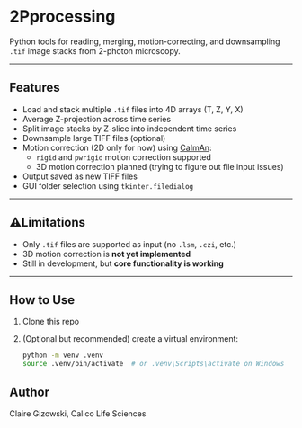# 2Pprocessing

Python tools for reading, merging, motion-correcting, and downsampling `.tif` image stacks from 2-photon microscopy.

---

##  Features

- Load and stack multiple `.tif` files into 4D arrays (T, Z, Y, X)
- Average Z-projection across time series
- Split image stacks by Z-slice into independent time series
- Downsample large TIFF files (optional)
- Motion correction (2D only for now) using [CaImAn](https://github.com/flatironinstitute/CaImAn):
  - `rigid` and `pwrigid` motion correction supported
  - 3D motion correction planned (trying to figure out file input issues)
- Output saved as new TIFF files
- GUI folder selection using `tkinter.filedialog`

---

## ⚠Limitations

- Only `.tif` files are supported as input (no `.lsm`, `.czi`, etc.)
- 3D motion correction is **not yet implemented**
- Still in development, but **core functionality is working**

---

##  How to Use

1. Clone this repo
2. (Optional but recommended) create a virtual environment:

   ```bash
   python -m venv .venv
   source .venv/bin/activate  # or .venv\Scripts\activate on Windows

## Author
Claire Gizowski, Calico Life Sciences
